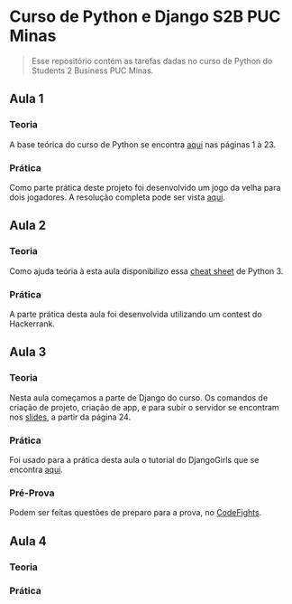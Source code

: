 # Curso de Python e Django S2B PUC Minas

>Esse repositório contém as tarefas dadas no curso de Python do Students 2 Business PUC Minas.

## Aula 1

### Teoria

A base teórica do curso de Python se encontra [aqui](https://slides.com/izabelacb/pymics2b/) nas páginas 1 à 23.

### Prática

Como parte prática deste projeto foi desenvolvido um jogo da velha para dois jogadores. A resolução completa pode ser vista [aqui]().

## Aula 2

### Teoria

Como ajuda teória à esta aula disponibilizo essa [cheat sheet]() de Python 3.

### Prática

A parte prática desta aula foi desenvolvida utilizando um contest do Hackerrank.

## Aula 3

### Teoria

Nesta aula começamos a parte de Django do curso. Os comandos de criação de projeto, criação de app, e para subir o servidor se encontram nos [slides](https://slides.com/izabelacb/pymics2b/), a partir da página 24.

### Prática

Foi usado para a prática desta aula o tutorial do DjangoGirls que se encontra [aqui](https://tutorial.djangogirls.org/pt/).

### Pré-Prova

Podem ser feitas questões de preparo para a prova, no [CodeFights](https://codefights.com/signup/ep9uk7hzCGLCuxHak/main).

## Aula 4

### Teoria

### Prática
